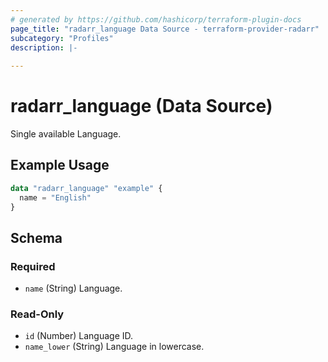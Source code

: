 ```yaml
---
# generated by https://github.com/hashicorp/terraform-plugin-docs
page_title: "radarr_language Data Source - terraform-provider-radarr"
subcategory: "Profiles"
description: |-
  
---
```


# radarr_language (Data Source)

<!-- subcategory:Profiles -->Single available Language.

## Example Usage

```terraform
data "radarr_language" "example" {
  name = "English"
}
```

<!-- schema generated by tfplugindocs -->
## Schema

### Required

- `name` (String) Language.

### Read-Only

- `id` (Number) Language ID.
- `name_lower` (String) Language in lowercase.
